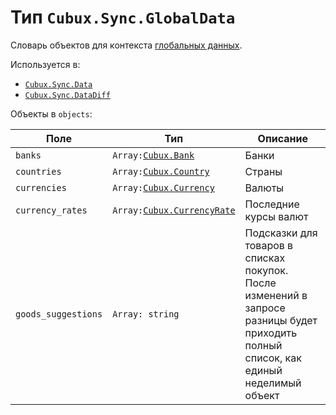 Тип `Cubux.Sync.GlobalData`
===========================

Словарь объектов для контекста [глобальных данных][context-global].

Используется в:

*   [`Cubux.Sync.Data`][Cubux.Sync.Data]
*   [`Cubux.Sync.DataDiff`][Cubux.Sync.DataDiff]

Объекты в `objects`:

Поле | Тип | Описание
---- | --- | --------
`banks`          | `Array:`[`Cubux.Bank`][Cubux.Bank] | Банки
`countries`      | `Array:`[`Cubux.Country`][Cubux.Country] | Страны
`currencies`     | `Array:`[`Cubux.Currency`][Cubux.Currency] | Валюты
`currency_rates` | `Array:`[`Cubux.CurrencyRate`][Cubux.CurrencyRate] | Последние курсы валют
`goods_suggestions` | `Array: string` | Подсказки для товаров в списках покупок. После изменений в запросе разницы будет приходить полный список, как единый неделимый объект


[context-global]: ../../sync/context/global.md
[Cubux.Bank]: ../global/bank.md
[Cubux.Country]: ../global/country.md
[Cubux.Currency]: ../global/currency.md
[Cubux.CurrencyRate]: ../global/currency-rate.md
[Cubux.Sync.Data]: data.md
[Cubux.Sync.DataDiff]: data-diff.md
